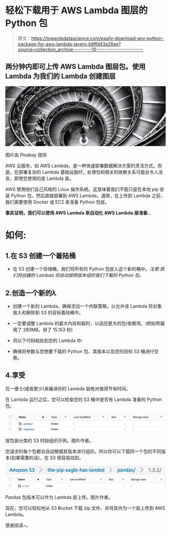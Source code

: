 # 轻松下载用于 AWS Lambda 图层的 Python 包

> 原文：<https://towardsdatascience.com/easily-download-any-python-package-for-aws-lambda-layers-b8ffd43a26ee?source=collection_archive---------10----------------------->

## 两分钟内即可上传 AWS Lambda 图层包。使用 Lambda 为我们的 Lambda 创建图层

![](img/a8e9ba40407941b3a1583db10893cc3f.png)

图片由 Pixabay 提供

AWS 云服务，如 AWS Lambda，是一种快速部署数据解决方案的灵活方式。但是，在部署复杂的 Lambda 基础设施时，处理包和相关的依赖关系可能会令人沮丧，即使您使用的是 Lambda 层。

AWS 使用他们自己风格的 Linux 操作系统。这意味着我们不能只是在本地 pip 安装 Python 包，然后直接部署到 AWS Lambda。通常，在上传到 Lambda 之前，我们需要使用 Docker 或 EC2 来准备 Python 包层。

**事实证明，我们可以使用 AWS Lambda 来自动化 AWS Lambda 层准备..**

# 如何:

## 1.在 S3 创建一个着陆桶

*   在 S3 创建一个存储桶。我们将所有的 Python 包放入这个新的桶中。*注意:我们将创建的 Lambda 将自动按照版本组织我们下载的 Python 包。*

## 2.创造一个新的λ

*   创建一个新的 Lambda，确保添加一个内联策略，以允许该 Lambda 将对象放入和删除到 S3 的目标着陆桶中。
*   一定要调整 Lambda 的最大内存和超时，以适应更大的包/依赖项。(例如熊猫用了 280MB，用了 15.153 秒)
*   将以下代码粘贴到您的 Lambda 中:

*   确保将参数与您想要下载的 Python 包、其版本以及您的目标 S3 桶进行交换。

## 4.享受

花一便士(或者更少)来编译你的 Lambda 层绝对值得节省时间。

在 Lambda 运行之后，您可以检查您的 S3 桶中是否有 Lambda 准备的 Python 包。

![](img/532807f296ba38143c7eb2f68a621995.png)

按包装分类的 S3 时段组织示例。图片作者。

您请求的每个包都会自动根据其版本进行组织。所以你可以下载同一个包的不同版本(如果需要的话)，在 S3 很容易找到。

![](img/dfd4fd0bfbaf5f7216419e139688fda8.png)![](img/7bd8ab914413d738dc1ee0b6deb297dc.png)

Pandas 包版本可以作为 Lambda 层上传。图片作者。

现在，您可以轻松地从 S3 Bucket 下载 zip 文件，并将其作为一个层上传到 AWS Lambda。

感谢阅读~。